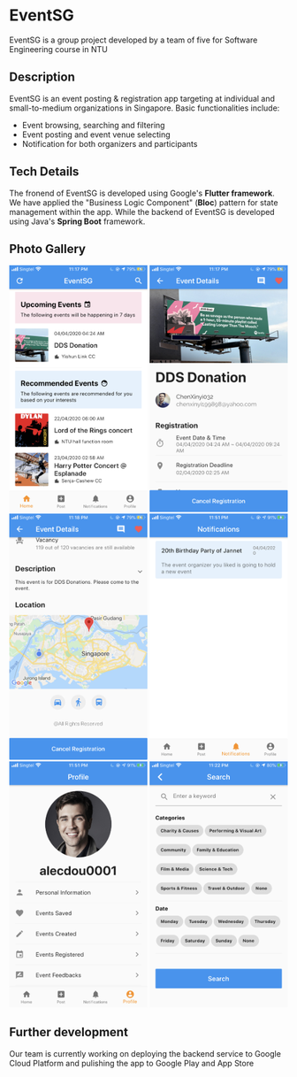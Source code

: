 # EventSG
EventSG is a group project developed by a team of five for Software Engineering course in NTU

## Description
EventSG is an event posting & registration app targeting at individual and small-to-medium organizations in Singapore.
Basic functionalities include:
- Event browsing, searching and filtering
- Event posting and event venue selecting
- Notification for both organizers and participants

## Tech Details
The fronend of EventSG is developed using Google's **Flutter framework**. We have applied the "Business Logic Component" (**Bloc**) pattern for state management within the app.
While the backend of EventSG is developed using Java's **Spring Boot** framework.

## Photo Gallery
<p align="center">
  <img src="https://github.com/DouMaokang/EventSG/blob/master/doc/IMG_2286.PNG" width="250">
  <img src="https://github.com/DouMaokang/EventSG/blob/master/doc/IMG_2287.PNG" width="250">
  <img src="https://github.com/DouMaokang/EventSG/blob/master/doc/IMG_2288.PNG" width="250">
  <img src="https://github.com/DouMaokang/EventSG/blob/master/doc/IMG_2310.PNG" width="250">
  <img src="https://github.com/DouMaokang/EventSG/blob/master/doc/IMG_2311.PNG" width="250">
  <img src="https://github.com/DouMaokang/EventSG/blob/master/doc/IMG_2299.PNG" width="250">
</p>

## Further development
Our team is currently working on deploying the backend service to Google Cloud Platform and pulishing the app to Google Play and App Store
